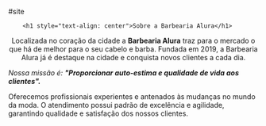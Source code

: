 #site
<!DOCTYPE html>
<html lang="pt-br">
    <head>
        <meta charset="UTF = 8">
        <title> Barbearia Alura</title>
        </head>
       <body>  
        
        <h1 style="text-align: center">Sobre a Barbearia Alura</h1>
<p style="text-align: center">Localizada no coração da cidade a <strong>Barbearia Alura</strong> traz para o mercado o que há de melhor para o seu cabelo e barba. Fundada em 2019, a Barbearia Alura já é destaque na cidade e conquista novos clientes a cada dia.</p>

<p><em>Nossa missão é: <strong>"Proporcionar auto-estima e qualidade de vida aos clientes".</strong></em></p>

<p>Oferecemos profissionais experientes e antenados às mudanças no mundo da moda. O atendimento possui padrão de excelência e agilidade, garantindo qualidade e satisfação dos nossos clientes.</p>


</body>
</html>
